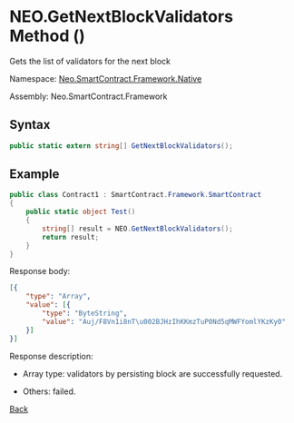 # NEO.GetNextBlockValidators Method ()

Gets the list of validators for the next block

Namespace: [Neo.SmartContract.Framework.Native](../../native.md)

Assembly: Neo.SmartContract.Framework

## Syntax

```cs
public static extern string[] GetNextBlockValidators();
```

## Example

```cs
public class Contract1 : SmartContract.Framework.SmartContract
{
    public static object Test()
    {
        string[] result = NEO.GetNextBlockValidators();
        return result;
    }
}
```

Response body:

```json
[{
    "type": "Array",
    "value": [{
        "type": "ByteString",
        "value": "Auj/F8Vn1i8nT\u002BJHzIhKKmzTuP0Nd5qMWFYomlYKzKy0"
    }]
}]
```

Response description:

- Array type: validators by persisting block are successfully requested.

- Others: failed.

[Back](../Neo.md)
